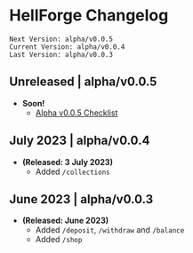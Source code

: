 # HellForge Changelog
`Next Version: alpha/v0.0.5` <br>
`Current Version: alpha/v0.0.4` <br>
`Last Version: alpha/v0.0.3` <br>
## Unreleased | alpha/v0.0.5
- **Soon!** <br>
  - [Alpha v0.0.5 Checklist](https://koomball.github.io/HellForge-Documentation.io/Index%201/checklist.html)
## July 2023 | alpha/v0.0.4
- **(Released: 3 July 2023)** <br>
  - Added `/collections` <br>

## June 2023 | alpha/v0.0.3
- **(Released: June 2023)** <br>
  - Added `/deposit`, `/withdraw` and `/balance` <br>
  - Added `/shop` <br>
